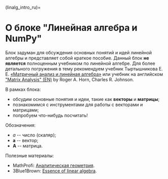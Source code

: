 (linalg_intro_ru)=

# О блоке "Линейная алгебра и NumPy"

Блок задуман для обсуждения основных понятий и идей линейной алгебры и представляет собой краткое пособие. Данный блок **не является** полноценным учебником по линейной алгебре. Для более детального погружения в тему рекомендуем учебник Тыртышникова Е. Е. [«Матричный анализ и линейная алгебра»](https://www.inm.ras.ru/wp-content/uploads/library/Monographies/all.pdf) или учебник на английском  ["Matrix Analysis" (EN)](http://www.cse.zju.edu.cn/eclass/attachments/2015-10/01-1446086008-145421.pdf) by Roger A. Horn, Charles R. Johnson.

В рамках блока:

- обсудим основные понятия и идеи, такие как **векторы** и **матрицы**;
- познакомимся с инструментами для работы с векторами и матрицами;
- попробуем что-нибудь посчитать!

Обозначения:

- $a$ -- число (скаляр);
- $\mathbf{a}$ -- вектор;
- $\mathbf{A}$ -- матрица.

Полезные материалы:

- MathProfi: [Аналитическая геометрия](http://mathprofi.ru/vektory_dlya_chainikov.html).
- 3Blue1Brown: [Essence of linear algebra](https://youtube.com/playlist?list=PLZHQObOWTQDPD3MizzM2xVFitgF8hE_ab).
